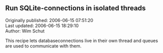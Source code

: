 ## Run SQLite-connections in isolated threads  
Originally published: 2006-06-15 07:51:20  
Last updated: 2006-06-15 18:29:10  
Author: Wim Schut  
  
This recipe lets databaseconnections live in their own thread and queues are used to communicate with them.